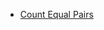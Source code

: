 * [Count Equal Pairs](https://github.com/werowe/HypatiaAcademy/blob/master/assignment/countUnequalPairs.md)
